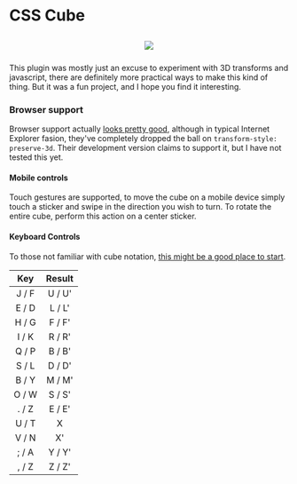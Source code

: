 # CSS Cube

<div style="text-align: center; padding: 10px 0">
    <a href="http://scottbedard.net/cube">
        <img src="http://scottbedard.net/storage/app/media/cube.jpg">
    </a>
</div>

This plugin was mostly just an excuse to experiment with 3D transforms and javascript, there are definitely more practical ways to make this kind of thing. But it was a fun project, and I hope you find it interesting.

### Browser support
Browser support actually [looks pretty good](http://caniuse.com/#feat=transforms3d), although in typical Internet Explorer fasion, they've completely dropped the ball on `transform-style: preserve-3d`. Their development version claims to support it, but I have not tested this yet.

#### Mobile controls
Touch gestures are supported, to move the cube on a mobile device simply touch a sticker and swipe in the direction you wish to turn. To rotate the entire cube, perform this action on a center sticker.

#### Keyboard Controls
To those not familiar with cube notation, [this might be a good place to start](https://www.speedsolving.com/wiki/index.php/3x3x3_notation).

| Key   | Result |
| :---: |:------:|
| J / F | U / U' |
| E / D | L / L' |
| H / G | F / F' |
| I / K | R / R' |
| Q / P | B / B' |
| S / L | D / D' |
| B / Y | M / M' |
| O / W | S / S' |
| . / Z | E / E' |
| U / T | X      |
| V / N | X'     |
| ; / A | Y / Y' |
| , / Z | Z / Z' |
